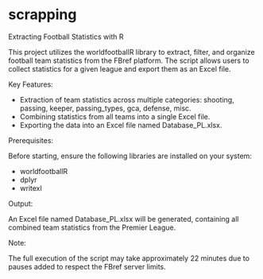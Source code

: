# scrapping

Extracting Football Statistics with R

This project utilizes the worldfootballR library to extract, filter, and organize football team statistics from the FBref platform. The script allows users to collect statistics for a given league and export them as an Excel file.

Key Features:
- Extraction of team statistics across multiple categories: shooting, passing, keeper, passing_types, gca, defense, misc.
- Combining statistics from all teams into a single Excel file.
- Exporting the data into an Excel file named Database_PL.xlsx.

Prerequisites:

Before starting, ensure the following libraries are installed on your system:
- worldfootballR
- dplyr
- writexl

Output:

An Excel file named Database_PL.xlsx will be generated, containing all combined team statistics from the Premier League.

Note:

The full execution of the script may take approximately 22 minutes due to pauses added to respect the FBref server limits.
